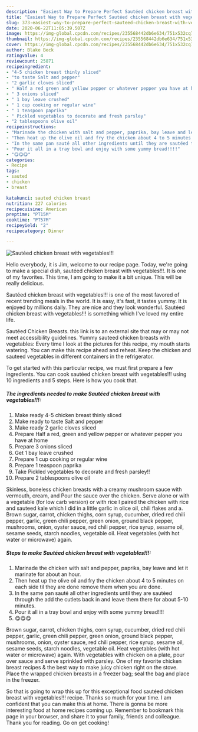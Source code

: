 ```yaml
---
description: "Easiest Way to Prepare Perfect Sautéed chicken breast with vegetables!!!"
title: "Easiest Way to Prepare Perfect Sautéed chicken breast with vegetables!!!"
slug: 373-easiest-way-to-prepare-perfect-sauteed-chicken-breast-with-vegetables
date: 2020-06-22T11:05:39.507Z
image: https://img-global.cpcdn.com/recipes/235568442db6e634/751x532cq70/sauteed-chicken-breast-with-vegetables-recipe-main-photo.jpg
thumbnail: https://img-global.cpcdn.com/recipes/235568442db6e634/751x532cq70/sauteed-chicken-breast-with-vegetables-recipe-main-photo.jpg
cover: https://img-global.cpcdn.com/recipes/235568442db6e634/751x532cq70/sauteed-chicken-breast-with-vegetables-recipe-main-photo.jpg
author: Blake Beck
ratingvalue: 4
reviewcount: 25871
recipeingredient:
- "4-5 chicken breast thinly sliced"
- "to taste Salt and pepper"
- "2 garlic cloves sliced"
- " Half a red green and yellow pepper or whatever pepper you have at home"
- " 3 onions sliced"
- " 1 bay leave crushed"
- " 1 cup cooking or regular wine"
- " 1 teaspoon paprika"
- " Pickled vegetables to decorate and fresh parsley"
- "2 tablespoons olive oil"
recipeinstructions:
- "Marinade the chicken with salt and pepper, paprika, bay leave and let it marinate for about an hour."
- "Then heat up the olive oil and fry the chicken about 4 to 5 minutes on each side til they are done remove them when you are done."
- "In the same pan sauté all other ingredients until they are sautéed through the add the cutlets back in and leave them there for about 5-10 minutes."
- "Pour it all in a tray bowl and enjoy with some yummy bread!!!!"
- "😋😋😋"
categories:
- Recipe
tags:
- sauted
- chicken
- breast

katakunci: sauted chicken breast 
nutrition: 227 calories
recipecuisine: American
preptime: "PT15M"
cooktime: "PT57M"
recipeyield: "2"
recipecategory: Dinner

---
```



![Sautéed chicken breast with vegetables!!!](https://img-global.cpcdn.com/recipes/235568442db6e634/751x532cq70/sauteed-chicken-breast-with-vegetables-recipe-main-photo.jpg)

Hello everybody, it is Jim, welcome to our recipe page. Today, we're going to make a special dish, sautéed chicken breast with vegetables!!!. It is one of my favorites. This time, I am going to make it a bit unique. This will be really delicious.

Sautéed chicken breast with vegetables!!! is one of the most favored of recent trending meals in the world. It is easy, it's fast, it tastes yummy. It is enjoyed by millions daily. They are nice and they look wonderful. Sautéed chicken breast with vegetables!!! is something which I've loved my entire life.

Sautéed Chicken Breasts. this link is to an external site that may or may not meet accessibility guidelines. Yummy sauteed chicken breasts with vegetables: Every time I look at the pictures for this recipe, my mouth starts watering. You can make this recipe ahead and reheat. Keep the chicken and sauteed vegetables in different containers in the refrigerator.


To get started with this particular recipe, we must first prepare a few ingredients. You can cook sautéed chicken breast with vegetables!!! using 10 ingredients and 5 steps. Here is how you cook that.

<!--inarticleads1-->

##### The ingredients needed to make Sautéed chicken breast with vegetables!!!:

1. Make ready 4-5 chicken breast thinly sliced
1. Make ready to taste Salt and pepper
1. Make ready 2 garlic cloves sliced
1. Prepare  Half a red, green and yellow pepper or whatever pepper you have at home
1. Prepare  3 onions sliced
1. Get  1 bay leave crushed
1. Prepare  1 cup cooking or regular wine
1. Prepare  1 teaspoon paprika
1. Take  Pickled vegetables to decorate and fresh parsley!!
1. Prepare 2 tablespoons olive oil


Skinless, boneless chicken breasts with a creamy mushroom sauce with vermouth, cream, and Pour the sauce over the chicken. Serve alone or with a vegetable (for low carb version) or with rice I paired the chicken with rice and sauteed kale which I did in a little garlic in olice oil, chili flakes and a. Brown sugar, carrot, chicken thighs, corn syrup, cucumber, dried red chili pepper, garlic, green chili pepper, green onion, ground black pepper, mushrooms, onion, oyster sauce, red chili pepper, rice syrup, sesame oil, sesame seeds, starch noodles, vegetable oil. Heat vegetables (with hot water or microwave) again. 

<!--inarticleads2-->

##### Steps to make Sautéed chicken breast with vegetables!!!:

1. Marinade the chicken with salt and pepper, paprika, bay leave and let it marinate for about an hour.
1. Then heat up the olive oil and fry the chicken about 4 to 5 minutes on each side til they are done remove them when you are done.
1. In the same pan sauté all other ingredients until they are sautéed through the add the cutlets back in and leave them there for about 5-10 minutes.
1. Pour it all in a tray bowl and enjoy with some yummy bread!!!!
1. 😋😋😋


Brown sugar, carrot, chicken thighs, corn syrup, cucumber, dried red chili pepper, garlic, green chili pepper, green onion, ground black pepper, mushrooms, onion, oyster sauce, red chili pepper, rice syrup, sesame oil, sesame seeds, starch noodles, vegetable oil. Heat vegetables (with hot water or microwave) again. With vegetables with chicken on a plate, pour over sauce and serve sprinkled with parsley. One of my favorite chicken breast recipes &amp; the best way to make juicy chicken right on the stove. Place the wrapped chicken breasts in a freezer bag; seal the bag and place in the freezer. 

So that is going to wrap this up for this exceptional food sautéed chicken breast with vegetables!!! recipe. Thanks so much for your time. I am confident that you can make this at home. There is gonna be more interesting food at home recipes coming up. Remember to bookmark this page in your browser, and share it to your family, friends and colleague. Thank you for reading. Go on get cooking!
